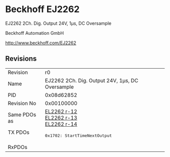 # Beckhoff EJ2262

EJ2262 2Ch. Dig. Output 24V, 1µs, DC Oversample

Beckhoff Automation GmbH

http://www.beckhoff.com/EJ2262

## Revisions
<table>
<tr>
<td>Revision</td>
<td>r0</td>
</tr>
<tr>
<td>Name</td>
<td>EJ2262 2Ch. Dig. Output 24V, 1µs, DC Oversample</td>
</tr>
<tr>
<td>PID</td>
<td>0x08d62852</td>
</tr>
<tr>
<td>Revision No</td>
<td>0x00100000</td>
</tr>
<tr>
<td>Same PDOs as</td>
<td><a href="EL2262.md">EL2262 r-12</a><br/><a href="EL2262.md">EL2262 r-13</a><br/><a href="EL2262.md">EL2262 r-14</a></td>
</tr>
<tr>
<td rowspan=1 valign=top>TX PDOs</td>
<td><pre>0x1702: StartTimeNextOutput</pre></td>
<td></td>
</tr>
<tr>
<td>RxPDOs</td>
<td></td>
</tr>
</table>
